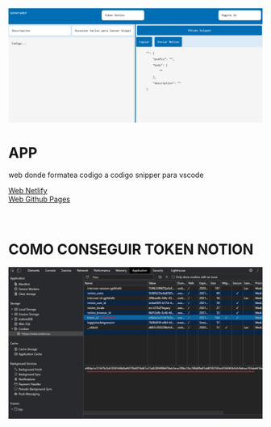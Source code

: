 <img src="./img/imagen.png">

APP
=====

web donde formatea codigo a codigo snipper para vscode<br>

<a href="https://quizzical-panini-b55609.netlify.app/">Web Netlify</a><br>
<a href="https://sosan.github.io/codesnipper/">Web Github Pages</a><br>
<br>
<br>

COMO CONSEGUIR TOKEN NOTION
=============================
<img src="./img/token_notion.png"><br>
